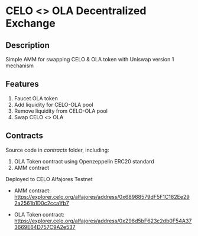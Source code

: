# CELO <> OLA Decentralized Exchange

## Description

Simple AMM for swapping CELO & OLA token with Uniswap version 1 mechanism

## Features

1. Faucet OLA token
2. Add liquidity for CELO-OLA pool
3. Remove liquidity from CELO-OLA pool
4. Swap CELO <> OLA

## Contracts

Source code in <i>contracts</i> folder, including:

1. OLA Token contract using Openzeppelin ERC20 standard
2. AMM contract

Deployed to CELO Alfajores Testnet

- AMM contract: https://explorer.celo.org/alfajores/address/0x68988579dF5F1C182Ee292a2561b1D0c2cca1fb7

- OLA Token contract: https://explorer.celo.org/alfajores/address/0x296d5bF623c2db0F54A373669E64D757C9A2e537